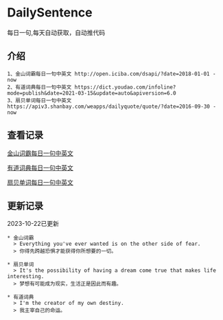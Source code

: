 # DailySentence

每日一句,每天自动获取，自动推代码

## 介绍

```
1、金山词霸每日一句中英文 http://open.iciba.com/dsapi/?date=2018-01-01 - now
2、有道词典每日一句中英文 https://dict.youdao.com/infoline?mode=publish&date=2021-03-15&update=auto&apiversion=6.0
3、扇贝单词每日一句中英文 https://apiv3.shanbay.com/weapps/dailyquote/quote/?date=2016-09-30 - now
```

## 查看记录

[金山词霸每日一句中英文](./data/iciba/)

[有道词典每日一句中英文](./data/youdao/)

[扇贝单词每日一句中英文](./data/shanbay/)

## 更新记录
2023-10-22已更新 
```
* 金山词霸
  > Everything you've ever wanted is on the other side of fear.
  > 你得先跨越恐惧才能获得你所想要的一切。

* 扇贝单词
  > It's the possibility of having a dream come true that makes life interesting.
  > 梦想有可能成为现实，生活正是因此而有趣。

* 有道词典
  > I'm the creator of my own destiny.
  > 我主宰自己的命运。

```
